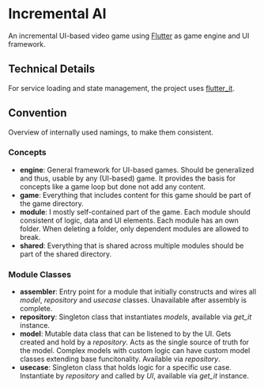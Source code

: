 # Incremental AI

An incremental UI-based video game using [Flutter](https://flutter.dev/) as game engine and UI framework.

## Technical Details

For service loading and state management, the project uses [flutter_it](https://flutter-it.dev/).

## Convention

Overview of internally used namings, to make them consistent.

### Concepts

- **engine**: General framework for UI-based games. Should be generalized and thus, usable by any (UI-based) game. It provides the basis for
  concepts
  like a game loop but done not add any content.
- **game**: Everything that includes content for this game should be part of the game directory.
- **module**: I mostly self-contained part of the game. Each module should consistent of logic, data and UI elements. Each module has an own
  folder. When deleting a folder, only dependent modules are allowed to break.
- **shared**: Everything that is shared across multiple modules should be part of the shared directory.

### Module Classes

- **assembler**: Entry point for a module that initially constructs and wires all *model*, *repository* and *usecase* classes. Unavailable
  after assembly is complete.
- **repository**: Singleton class that instantiates *models*, available via *get_it* instance.
- **model**: Mutable data class that can be listened to by the UI. Gets created and hold by a *repository*. Acts as the single source of
  truth for the model. Complex models with custom logic can have custom model classes extending base funcitonality. Available via
  *repository*.
- **usecase**: Singleton class that holds logic for a specific use case. Instantiate by *repository* and called by *UI*, available via
  *get_it* instance.